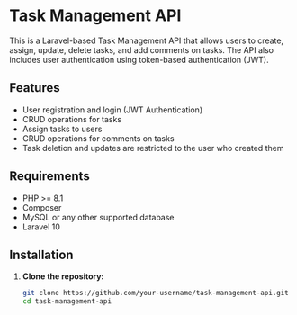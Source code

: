 # Task Management API

This is a Laravel-based Task Management API that allows users to create, assign, update, delete tasks, and add comments on tasks. The API also includes user authentication using token-based authentication (JWT).

## Features

- User registration and login (JWT Authentication)
- CRUD operations for tasks
- Assign tasks to users
- CRUD operations for comments on tasks
- Task deletion and updates are restricted to the user who created them

## Requirements

- PHP >= 8.1
- Composer
- MySQL or any other supported database
- Laravel 10

## Installation

1. **Clone the repository:**

   ```bash
   git clone https://github.com/your-username/task-management-api.git
   cd task-management-api
